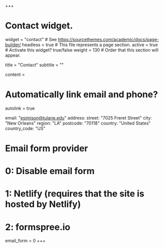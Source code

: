+++
# Contact widget.
widget = "contact"  # See https://sourcethemes.com/academic/docs/page-builder/
headless = true  # This file represents a page section.
active = true  # Activate this widget? true/false
weight = 130  # Order that this section will appear.

title = "Contact"
subtitle = ""

content =

# Automatically link email and phone?
  autolink = true

  email: "esimison@tulane.edu"
  address:
      street: "7025 Freret Street"
      city: "New Orleans"
      region: "LA"
      postcode: "70118"
      country: "United States"
      country_code: "US"

# Email form provider
#   0: Disable email form
#   1: Netlify (requires that the site is hosted by Netlify)
#   2: formspree.io
email_form = 0
+++

